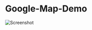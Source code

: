 # Google-Map-Demo

![Screenshot](https://raw.github.com/GolapHasan/Google-Map-Demo/master/screenshot_demo_map.png?raw=true "Optional Title")
